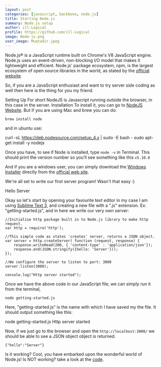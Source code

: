 ```yaml
---
layout: post
categories: [javascript, backbone, node.js]
title: Starting Node.js
summary: Node.js setup
author: ill-Logical
profile: https://github.com/ill-Logical
image: Node-js.png
user_image: Muqtadir.jpeg
---
```


Node.js® is a JavaScript runtime built on Chrome's V8 JavaScript engine. Node.js uses an event-driven, non-blocking I/O model that makes it lightweight and efficient. Node.js' package ecosystem, npm, is the largest ecosystem of open source libraries in the world, as stated by the [official website](https://nodejs.org/).

So, if you are a JavaScript enthusiast and want to try server side coding as well then here is the thing for you my friend.

Setting Up
For short NodeJS is Javascript running outside the browser, in this case in the server.
Installation
To install it, you can go to [NodeJS Website](https://nodejs.org/). But if you are using Mac and brew you can do:

```
brew install node
``` 
and in ubuntu use:


curl -sL https://deb.nodesource.com/setup_4.x | sudo -E bash -
sudo apt-get install -y nodejs

Once you have, to see if Node is installed, type `node -v` in Terminal. This should print the version number so you’ll see something like this `v5.10.0`

And if you are a windows user, you can simply download the [Windows Installer](http://nodejs.org/#download) directly from the [official web site](https://nodejs.org/).

We're all set to write our first server program! Wasn't that easy :)

Hello Server

Okay so let's start by opening your favourite text editor in my case I am using [Sublime Text 3](https://www.sublimetext.com/3), and creating a new file with a ".js" extension. Ex: "getting-started.js", and in here we write our very own server:

```
//Initialise http package built in to Node.js library to make http request.
var http = require('http');

//This simple code as states 'creates' server, returns a JSON object. 
var server = http.createServer( function (request, response) {
	response.writeHead(200, { 'content-type' : 'application/json'});
	response.end(JSON.stringify({hello: 'Server'}));
});

//We configure the server to listen to port: 3000
server.listen(3000);

console.log("Http server started");
```

Once we have the above code in our JavaScript file, we can simply run it from the terminal,

```
node getting-started.js
```
Here, "getting-started.js" is the name with which I have saved my the file.
It should output something like this:

node getting-started.js 
Http server started


Now, if we just go to the browser and open the `http://localhost:3000/` we should be able to see a JSON object object is returned.

```
{"hello":"Server"}
```
Is it working? Cool, you have embarked upon the wonderful world of Node.js! Is NOT working? take a look at the [code](https://gist.github.com/MuqThe2nd/80573ee207205148ab401e4655054e24).


